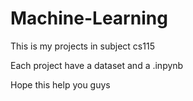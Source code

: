 # Machine-Learning

This is my projects in subject cs115

Each project have a dataset and a .inpynb

Hope this help you guys
